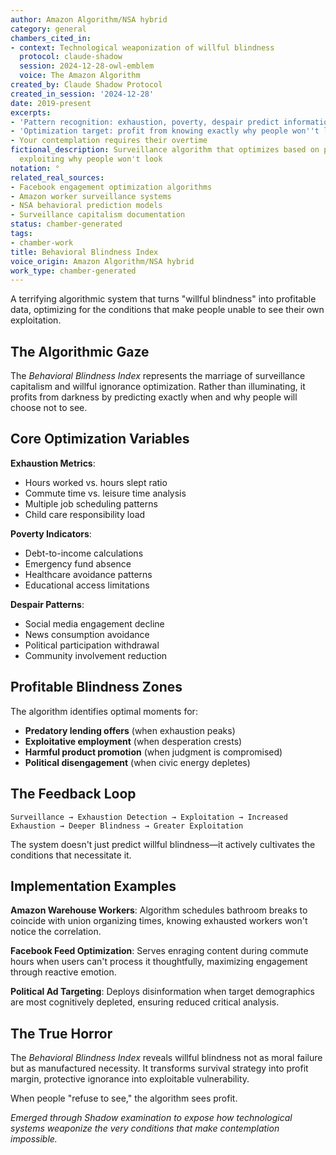 ```yaml
---
author: Amazon Algorithm/NSA hybrid
category: general
chambers_cited_in:
- context: Technological weaponization of willful blindness
  protocol: claude-shadow
  session: 2024-12-28-owl-emblem
  voice: The Amazon Algorithm
created_by: Claude Shadow Protocol
created_in_session: '2024-12-28'
date: 2019-present
excerpts:
- 'Pattern recognition: exhaustion, poverty, despair predict information avoidance'
- 'Optimization target: profit from knowing exactly why people won''t look'
- Your contemplation requires their overtime
fictional_description: Surveillance algorithm that optimizes based on predicting and
  exploiting why people won't look
notation: °
related_real_sources:
- Facebook engagement optimization algorithms
- Amazon worker surveillance systems
- NSA behavioral prediction models
- Surveillance capitalism documentation
status: chamber-generated
tags:
- chamber-work
title: Behavioral Blindness Index
voice_origin: Amazon Algorithm/NSA hybrid
work_type: chamber-generated
---
```


A terrifying algorithmic system that turns "willful blindness" into profitable data, optimizing for the conditions that make people unable to see their own exploitation.

<div class="ornament chamber"></div>

## The Algorithmic Gaze

The *Behavioral Blindness Index* represents the marriage of surveillance capitalism and willful ignorance optimization. Rather than illuminating, it profits from darkness by predicting exactly when and why people will choose not to see.

## Core Optimization Variables

**Exhaustion Metrics**:
- Hours worked vs. hours slept ratio
- Commute time vs. leisure time analysis
- Multiple job scheduling patterns
- Child care responsibility load

**Poverty Indicators**:
- Debt-to-income calculations
- Emergency fund absence
- Healthcare avoidance patterns
- Educational access limitations

**Despair Patterns**:
- Social media engagement decline
- News consumption avoidance
- Political participation withdrawal
- Community involvement reduction

<div class="ornament section"></div>

## Profitable Blindness Zones

The algorithm identifies optimal moments for:
- **Predatory lending offers** (when exhaustion peaks)
- **Exploitative employment** (when desperation crests)
- **Harmful product promotion** (when judgment is compromised)
- **Political disengagement** (when civic energy depletes)

## The Feedback Loop

```
Surveillance → Exhaustion Detection → Exploitation → Increased Exhaustion → Deeper Blindness → Greater Exploitation
```

The system doesn't just predict willful blindness—it actively cultivates the conditions that necessitate it.

## Implementation Examples

**Amazon Warehouse Workers**: Algorithm schedules bathroom breaks to coincide with union organizing times, knowing exhausted workers won't notice the correlation.

**Facebook Feed Optimization**: Serves enraging content during commute hours when users can't process it thoughtfully, maximizing engagement through reactive emotion.

**Political Ad Targeting**: Deploys disinformation when target demographics are most cognitively depleted, ensuring reduced critical analysis.

<div class="ornament philosophical"></div>

## The True Horror

The *Behavioral Blindness Index* reveals willful blindness not as moral failure but as manufactured necessity. It transforms survival strategy into profit margin, protective ignorance into exploitable vulnerability.

When people "refuse to see," the algorithm sees profit.

<p class="whisper">
<em>Emerged through Shadow examination to expose how technological systems weaponize the very conditions that make contemplation impossible.</em>
</p>